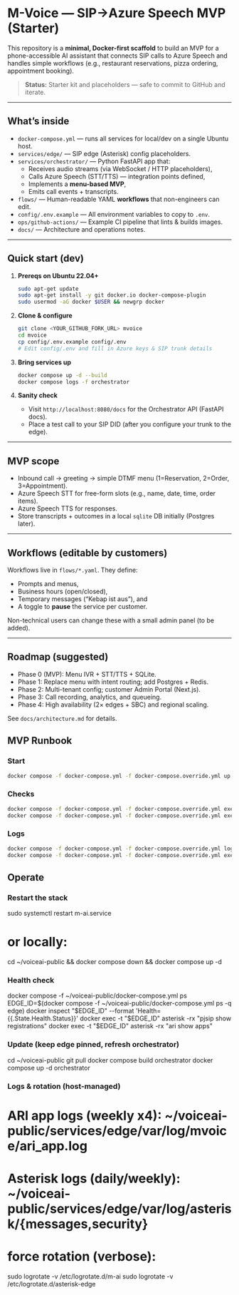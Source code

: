
# M-Voice — SIP→Azure Speech MVP (Starter)

This repository is a **minimal, Docker-first scaffold** to build an MVP for a
phone-accessible AI assistant that connects SIP calls to Azure Speech and handles
simple workflows (e.g., restaurant reservations, pizza ordering, appointment booking).

> **Status:** Starter kit and placeholders — safe to commit to GitHub and iterate.

---

## What’s inside

- `docker-compose.yml` — runs all services for local/dev on a single Ubuntu host.
- `services/edge/` — SIP edge (Asterisk) config placeholders.
- `services/orchestrator/` — Python FastAPI app that:
  - Receives audio streams (via WebSocket / HTTP placeholders),
  - Calls Azure Speech (STT/TTS) — integration points defined,
  - Implements a **menu-based MVP**,
  - Emits call events + transcripts.
- `flows/` — Human-readable YAML **workflows** that non-engineers can edit.
- `config/.env.example` — All environment variables to copy to `.env`.
- `ops/github-actions/` — Example CI pipeline that lints & builds images.
- `docs/` — Architecture and operations notes.

---

## Quick start (dev)

1. **Prereqs on Ubuntu 22.04+**  
   ```bash
   sudo apt-get update
   sudo apt-get install -y git docker.io docker-compose-plugin
   sudo usermod -aG docker $USER && newgrp docker
   ```

2. **Clone & configure**  
   ```bash
   git clone <YOUR_GITHUB_FORK_URL> mvoice
   cd mvoice
   cp config/.env.example config/.env
   # Edit config/.env and fill in Azure keys & SIP trunk details
   ```

3. **Bring services up**  
   ```bash
   docker compose up -d --build
   docker compose logs -f orchestrator
   ```

4. **Sanity check**  
   - Visit `http://localhost:8080/docs` for the Orchestrator API (FastAPI docs).
   - Place a test call to your SIP DID (after you configure your trunk to the edge).

---

## MVP scope

- Inbound call → greeting → simple DTMF menu (1=Reservation, 2=Order, 3=Appointment).  
- Azure Speech STT for free-form slots (e.g., name, date, time, order items).  
- Azure Speech TTS for responses.  
- Store transcripts + outcomes in a local `sqlite` DB initially (Postgres later).

---

## Workflows (editable by customers)

Workflows live in `flows/*.yaml`. They define:
- Prompts and menus,
- Business hours (open/closed),
- Temporary messages (“Kebap ist aus”), and
- A toggle to **pause** the service per customer.

Non-technical users can change these with a small admin panel (to be added).

---

## Roadmap (suggested)

- Phase 0 (MVP): Menu IVR + STT/TTS + SQLite.
- Phase 1: Replace menu with intent routing; add Postgres + Redis.
- Phase 2: Multi-tenant config; customer Admin Portal (Next.js).
- Phase 3: Call recording, analytics, and queueing.
- Phase 4: High availability (2× edges + SBC) and regional scaling.

See `docs/architecture.md` for details.

## MVP Runbook

### Start
```bash
docker compose -f docker-compose.yml -f docker-compose.override.yml up -d --build
```

### Checks
```bash
docker compose -f docker-compose.yml -f docker-compose.override.yml exec -T edge asterisk -rx "http show status"
docker compose -f docker-compose.yml -f docker-compose.override.yml exec -T edge asterisk -rx "pjsip show registrations"
```

### Logs
```bash
docker compose -f docker-compose.yml -f docker-compose.override.yml logs -f edge
docker compose -f docker-compose.yml -f docker-compose.override.yml exec -T edge tail -n 200 /var/log/mvoice/ari_app.log
```

## Operate

### Restart the stack
sudo systemctl restart m-ai.service
# or locally:
cd ~/voiceai-public && docker compose down && docker compose up -d

### Health check
docker compose -f ~/voiceai-public/docker-compose.yml ps
EDGE_ID=$(docker compose -f ~/voiceai-public/docker-compose.yml ps -q edge)
docker inspect "$EDGE_ID" --format 'Health={{.State.Health.Status}}'
docker exec -t "$EDGE_ID" asterisk -rx "pjsip show registrations"
docker exec -t "$EDGE_ID" asterisk -rx "ari show apps"

### Update (keep edge pinned, refresh orchestrator)
cd ~/voiceai-public
git pull
docker compose build orchestrator
docker compose up -d orchestrator

### Logs & rotation (host-managed)
# ARI app logs (weekly x4):   ~/voiceai-public/services/edge/var/log/mvoice/ari_app.log
# Asterisk logs (daily/weekly): ~/voiceai-public/services/edge/var/log/asterisk/{messages,security}
# force rotation (verbose):
sudo logrotate -v /etc/logrotate.d/m-ai
sudo logrotate -v /etc/logrotate.d/asterisk-edge
